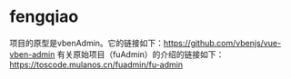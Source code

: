 # fengqiao
项目的原型是vbenAdmin。它的链接如下：https://github.com/vbenjs/vue-vben-admin
有关原始项目（fuAdmin）的介绍的链接如下：https://toscode.mulanos.cn/fuadmin/fu-admin

